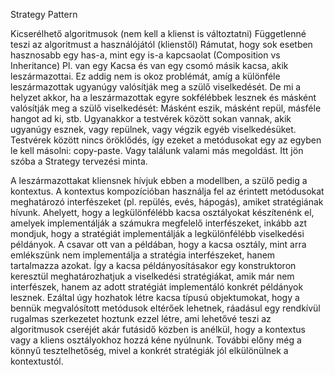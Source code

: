 Strategy Pattern


Kicserélhető algoritmusok (nem kell a klienst is változtatni)
Függetlenné teszi az algoritmust a használójától (klienstől)
Rámutat, hogy sok esetben hasznosabb egy has-a, mint egy is-a kapcsaolat (Composition vs Inheritance)
Pl.
van egy Kacsa és van egy csomó másik kacsa, akik leszármazottai. Ez addig nem is okoz problémát, amíg a különféle leszármazottak ugyanúgy valósítják meg a szülő viselkedését. De mi a helyzet akkor, ha a leszármazottak egyre sokfélébbek lesznek és másként valósítják meg a szülő viselkedését: Másként eszik, másként repül, másféle hangot ad ki, stb. Ugyanakkor a testvérek között sokan vannak, akik ugyanúgy esznek, vagy repülnek, vagy végzik egyéb viselkedésüket.
Testvérek között nincs öröklődés, így ezeket a metódusokat egy az egyben le kell másolni: copy-paste. Vagy találunk valami más megoldást. Itt jön szóba a Strategy tervezési minta.

A leszármazottakat kliensnek hívjuk ebben a modellben, a szülő pedig a kontextus. A kontextus kompozícióban használja fel az érintett metódusokat meghatározó interfészeket (pl. repülés, evés, hápogás), amiket stratégiának hívunk. Ahelyett, hogy a legkülönfélébb kacsa osztályokat készítenénk el, amelyek implementálják a számukra megfelelő interfészeket, inkább azt mondjuk, hogy a stratégiát implementálják a legkülönfélébb viselkedési példányok.
A csavar ott van a példában, hogy a kacsa osztály, mint arra emlékszünk nem implementálja a stratégia interfészeket, hanem tartalmazza azokat. Így a kacsa példányosításakor egy konstruktoron keresztül meghatározhatjuk a viselkedési stratégiákat, amik már nem interfészek, hanem az adott stratégiát implementáló konkrét példányok lesznek.
Ezáltal úgy hozhatok létre kacsa típusú objektumokat, hogy a bennük megvalósított metódusok eltérőek lehetnek, ráadásul egy rendkívül rugalmas szerkezetet hoztunk ezzel létre, ami lehetővé teszi az algoritmusok cseréjét akár futásidő közben is anélkül, hogy a kontextus vagy a kliens osztályokhoz hozzá kéne nyúlnunk. További előny még a könnyű tesztelhetőség, mivel a konkrét stratégiák jól elkülönülnek a kontextustól.
